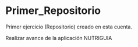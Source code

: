# Primer_Repositorio
Primer ejercicio  (Repositorio) creado en esta cuenta.

Realizar avance de la aplicación NUTRIGUIA
